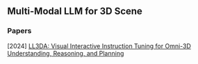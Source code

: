 ## Multi-Modal LLM for 3D Scene



### Papers

[2024] [LL3DA: Visual Interactive Instruction Tuning for Omni-3D Understanding, Reasoning, and Planning](https://arxiv.org/abs/2311.18651)